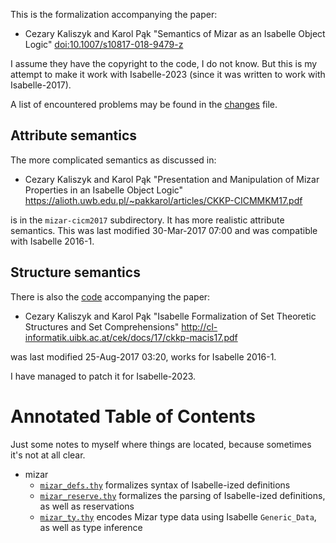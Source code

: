 This is the formalization accompanying the paper:

- Cezary Kaliszyk and Karol Pąk
  "Semantics of Mizar as an Isabelle Object Logic"
  [doi:10.1007/s10817-018-9479-z](https://dx.doi.org/10.1007/s10817-018-9479-z)

I assume they have the copyright to the code, I do not know. But this is
my attempt to make it work with Isabelle-2023 (since it was written to
work with Isabelle-2017).

A list of encountered problems may be found in the
[changes](./changes.md) file.

## Attribute semantics

The more complicated semantics as discussed in:

- Cezary Kaliszyk and Karol Pąk
  "Presentation and Manipulation of Mizar Properties in an Isabelle Object Logic"
  https://alioth.uwb.edu.pl/~pakkarol/articles/CKKP-CICMMKM17.pdf

is in the `mizar-cicm2017` subdirectory. It has more realistic attribute
semantics. This was last modified 30-Mar-2017 07:00 and was compatible with
Isabelle 2016-1.

## Structure semantics

There is also the [code](./macis2017/) accompanying the paper:

- Cezary Kaliszyk and Karol Pąk
  "Isabelle Formalization of Set Theoretic Structures and Set Comprehensions"
  http://cl-informatik.uibk.ac.at/cek/docs/17/ckkp-macis17.pdf

was last modified 25-Aug-2017 03:20, works for Isabelle 2016-1.

I have managed to patch it for Isabelle-2023.

# Annotated Table of Contents

Just some notes to myself where things are located, because sometimes
it's not at all clear.

- mizar
  - [`mizar_defs.thy`](./mizar/mizar_defs.th) formalizes syntax of
    Isabelle-ized definitions
  - [`mizar_reserve.thy`](./mizar/mizar_reserve.th) formalizes the
    parsing of Isabelle-ized definitions, as well as reservations
  - [`mizar_ty.thy`](./mizar/mizar_ty.th) encodes Mizar type data using
    Isabelle `Generic_Data`, as well as type inference